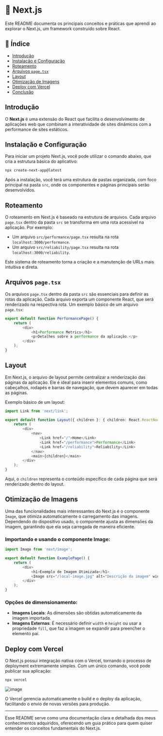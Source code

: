 # 📘 Next.js

Este README documenta os principais conceitos e práticas que aprendi ao explorar o Next.js, um framework construído sobre React.

## 📌 Índice

- [Introdução](#introdução)
- [Instalação e Configuração](#instalação-e-configuração)
- [Roteamento](#roteamento)
- [Arquivos `page.tsx`](#arquivos-pagetsx)
- [Layout](#layout)
- [Otimização de Imagens](#otimização-de-imagens)
- [Deploy com Vercel](#deploy-com-vercel)
- [Conclusão](#conclusão)

## Introdução

O **Next.js** é uma extensão do React que facilita o desenvolvimento de aplicações web que combinam a interatividade de sites dinâmicos com a performance de sites estáticos.

## Instalação e Configuração

Para iniciar um projeto Next.js, você pode utilizar o comando abaixo, que cria a estrutura básica do aplicativo:

```bash
npx create-next-app@latest
```

Após a instalação, você terá uma estrutura de pastas organizada, com foco principal na pasta `src`, onde os componentes e páginas principais serão desenvolvidos.

## Roteamento

O roteamento em Next.js é baseado na estrutura de arquivos. Cada arquivo `page.tsx` dentro da pasta `src` se transforma em uma rota acessível na aplicação. Por exemplo:

- Um arquivo `src/performance/page.tsx` resulta na rota `localhost:3000/performance`.
- Um arquivo `src/reliability/page.tsx` resulta na rota `localhost:3000/reliability`.

Este sistema de roteamento torna a criação e a manutenção de URLs mais intuitiva e direta.

## Arquivos `page.tsx`

Os arquivos `page.tsx` dentro da pasta `src` são essenciais para definir as rotas da aplicação. Cada arquivo exporta um componente React, que será renderizado na respectiva rota. Um exemplo básico de um arquivo `page.tsx`:

```typescript
export default function PerformancePage() {
    return (
        <div>
            <h1>Performance Metrics</h1>
            <p>Detalhes sobre a performance da aplicação.</p>
        </div>
    );
}
```

## Layout

Em Next.js, o arquivo de layout permite centralizar a renderização das páginas da aplicação. Ele é ideal para inserir elementos comuns, como cabeçalhos, rodapés e barras de navegação, que devem aparecer em todas as páginas.

Exemplo básico de um layout:

```typescript
import Link from 'next/link';

export default function Layout({ children }: { children: React.ReactNode }) {
    return (
        <div>
            <nav>
                <Link href="/">Home</Link>
                <Link href="/performance">Performance</Link>
                <Link href="/reliability">Reliability</Link>
            </nav>
            <main>{children}</main>
        </div>
    );
}
```

Aqui, o `children` representa o conteúdo específico de cada página que será renderizado dentro do layout.

## Otimização de Imagens

Uma das funcionalidades mais interessantes do Next.js é o componente `Image`, que otimiza automaticamente o carregamento das imagens. Dependendo do dispositivo usado, o componente ajusta as dimensões da imagem, garantindo que ela seja carregada de maneira eficiente.

### Importando e usando o componente Image:

```typescript
import Image from 'next/image';

export default function ExamplePage() {
    return (
        <div>
            <h1>Exemplo de Imagem Otimizada</h1>
            <Image src="/local-image.jpg" alt="Descrição da imagem" width={800} height={600} />
        </div>
    );
}
```

### Opções de dimensionamento:

- **Imagens Locais**: As dimensões são obtidas automaticamente da imagem importada.
- **Imagens Externas**: É necessário definir `width` e `height` ou usar a propriedade `fill`, que faz a imagem se expandir para preencher o elemento pai.

## Deploy com Vercel

O Next.js possui integração nativa com o Vercel, tornando o processo de deployment extremamente simples. Com um único comando, você pode publicar sua aplicação:

```bash
npx vercel
```

![image](https://github.com/user-attachments/assets/e2596ea4-bd1e-4331-991a-d9f0b42e82cb)


O Vercel gerencia automaticamente o build e o deploy da aplicação, facilitando o envio de novas versões para produção.


---

Esse README serve como uma documentação clara e detalhada dos meus conhecimentos adquiridos, oferecendo um guia prático para quem quiser entender os conceitos fundamentais do Next.js.
